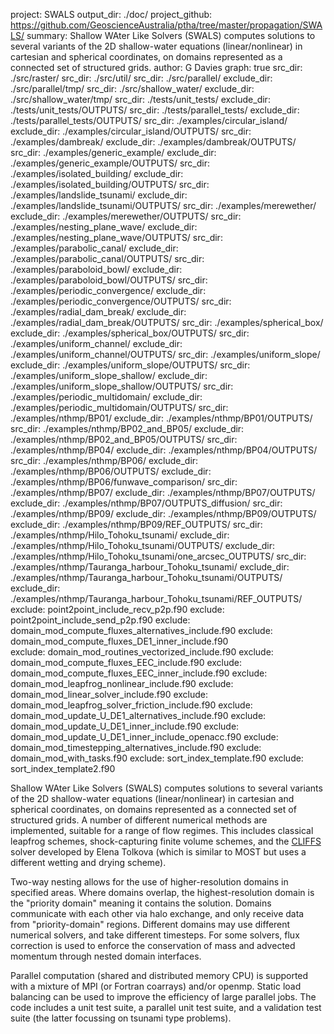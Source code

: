 project: SWALS
output_dir: ./doc/
project_github: https://github.com/GeoscienceAustralia/ptha/tree/master/propagation/SWALS/
summary: Shallow WAter Like Solvers (SWALS) computes solutions to several variants of the 2D shallow-water equations (linear/nonlinear) in cartesian and spherical coordinates, on domains represented as a connected set of structured grids. 
author: G Davies
graph: true
src_dir: ./src/raster/
src_dir: ./src/util/
src_dir: ./src/parallel/
exclude_dir: ./src/parallel/tmp/
src_dir: ./src/shallow_water/
exclude_dir: ./src/shallow_water/tmp/
src_dir: ./tests/unit_tests/
exclude_dir: ./tests/unit_tests/OUTPUTS/
src_dir: ./tests/parallel_tests/
exclude_dir: ./tests/parallel_tests/OUTPUTS/
src_dir: ./examples/circular_island/
exclude_dir: ./examples/circular_island/OUTPUTS/
src_dir: ./examples/dambreak/
exclude_dir: ./examples/dambreak/OUTPUTS/
src_dir: ./examples/generic_example/
exclude_dir: ./examples/generic_example/OUTPUTS/
src_dir: ./examples/isolated_building/
exclude_dir: ./examples/isolated_building/OUTPUTS/
src_dir: ./examples/landslide_tsunami/
exclude_dir: ./examples/landslide_tsunami/OUTPUTS/
src_dir: ./examples/merewether/
exclude_dir: ./examples/merewether/OUTPUTS/
src_dir: ./examples/nesting_plane_wave/
exclude_dir: ./examples/nesting_plane_wave/OUTPUTS/
src_dir: ./examples/parabolic_canal/
exclude_dir: ./examples/parabolic_canal/OUTPUTS/
src_dir: ./examples/paraboloid_bowl/
exclude_dir: ./examples/paraboloid_bowl/OUTPUTS/
src_dir: ./examples/periodic_convergence/
exclude_dir: ./examples/periodic_convergence/OUTPUTS/
src_dir: ./examples/radial_dam_break/
exclude_dir: ./examples/radial_dam_break/OUTPUTS/
src_dir: ./examples/spherical_box/
exclude_dir: ./examples/spherical_box/OUTPUTS/
src_dir: ./examples/uniform_channel/
exclude_dir: ./examples/uniform_channel/OUTPUTS/
src_dir: ./examples/uniform_slope/
exclude_dir: ./examples/uniform_slope/OUTPUTS/
src_dir: ./examples/uniform_slope_shallow/
exclude_dir: ./examples/uniform_slope_shallow/OUTPUTS/
src_dir: ./examples/periodic_multidomain/
exclude_dir: ./examples/periodic_multidomain/OUTPUTS/
src_dir: ./examples/nthmp/BP01/
exclude_dir: ./examples/nthmp/BP01/OUTPUTS/
src_dir: ./examples/nthmp/BP02_and_BP05/
exclude_dir: ./examples/nthmp/BP02_and_BP05/OUTPUTS/
src_dir: ./examples/nthmp/BP04/
exclude_dir: ./examples/nthmp/BP04/OUTPUTS/
src_dir: ./examples/nthmp/BP06/
exclude_dir: ./examples/nthmp/BP06/OUTPUTS/
exclude_dir: ./examples/nthmp/BP06/funwave_comparison/
src_dir: ./examples/nthmp/BP07/
exclude_dir: ./examples/nthmp/BP07/OUTPUTS/
exclude_dir: ./examples/nthmp/BP07/OUTPUTS_diffusion/
src_dir: ./examples/nthmp/BP09/
exclude_dir: ./examples/nthmp/BP09/OUTPUTS/
exclude_dir: ./examples/nthmp/BP09/REF_OUTPUTS/
src_dir: ./examples/nthmp/Hilo_Tohoku_tsunami/
exclude_dir: ./examples/nthmp/Hilo_Tohoku_tsunami/OUTPUTS/
exclude_dir: ./examples/nthmp/Hilo_Tohoku_tsunami/one_arcsec_OUTPUTS/
src_dir: ./examples/nthmp/Tauranga_harbour_Tohoku_tsunami/
exclude_dir: ./examples/nthmp/Tauranga_harbour_Tohoku_tsunami/OUTPUTS/
exclude_dir: ./examples/nthmp/Tauranga_harbour_Tohoku_tsunami/REF_OUTPUTS/
exclude: point2point_include_recv_p2p.f90
exclude: point2point_include_send_p2p.f90
exclude: domain_mod_compute_fluxes_alternatives_include.f90
exclude: domain_mod_compute_fluxes_DE1_inner_include.f90  
exclude: domain_mod_routines_vectorized_include.f90
exclude: domain_mod_compute_fluxes_EEC_include.f90 
exclude: domain_mod_compute_fluxes_EEC_inner_include.f90 
exclude: domain_mod_leapfrog_nonlinear_include.f90 
exclude: domain_mod_linear_solver_include.f90
exclude: domain_mod_leapfrog_solver_friction_include.f90
exclude: domain_mod_update_U_DE1_alternatives_include.f90
exclude: domain_mod_update_U_DE1_inner_include.f90
exclude: domain_mod_update_U_DE1_inner_include_openacc.f90
exclude: domain_mod_timestepping_alternatives_include.f90
exclude: domain_mod_with_tasks.f90
exclude: sort_index_template.f90
exclude: sort_index_template2.f90

Shallow WAter Like Solvers (SWALS) computes solutions to several variants of the 2D shallow-water equations (linear/nonlinear) in cartesian and spherical coordinates, on domains represented as a connected set of structured grids. A number of different numerical methods are implemented, suitable for a range of flow regimes. This includes classical leapfrog schemes, shock-capturing finite volume schemes, and the [CLIFFS](https://github.com/Delta-function/cliffs-src) solver developed by Elena Tolkova (which is similar to MOST but uses a different wetting and drying scheme). 

Two-way nesting allows for the use of higher-resolution domains in specified areas. Where domains overlap, the highest-resolution domain is the "priority domain" meaning it contains the solution. Domains communicate with each other via halo exchange, and only receive data from "priority-domain" regions. Different domains may use different numerical solvers, and take different timesteps. For some solvers, flux correction is used to enforce the conservation of mass and advected momentum through nested domain interfaces. 

Parallel computation (shared and distributed memory CPU) is supported with a mixture of MPI (or Fortran coarrays) and/or openmp. Static load balancing can be used to improve the efficiency of large parallel jobs. The code includes a unit test suite, a parallel unit test suite, and a validation test suite (the latter focussing on tsunami type problems).
